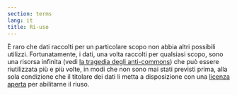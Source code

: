 ```yaml
---
section: terms
lang: it
title: Ri-uso
---
```

È raro che dati raccolti per un particolare scopo non abbia altri possibili utilizzi. Fortunatamente, i dati, una volta raccolti per qualsiasi scopo, sono una risorsa infinita (vedi [la tragedia degli anti-commons](/glossary/en/tragedy-of-the-anti-commons/)) che può essere riutilizzata più e più volte, in modi che non sono mai stati previsti prima, alla sola condizione che il titolare dei dati li metta a disposizione con una [licenza aperta](/glossary/it/open-licence) per abilitarne il riuso.
